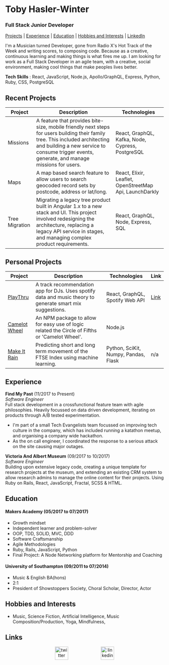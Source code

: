 # Toby Hasler-Winter

### Full Stack Junior Developer

[Projects](#projects) | [Experience](#experience) | [Education](#education) | [Hobbies and Interests](#hobbies-and-interests) | [LinkedIn](https://www.linkedin.com/in/toby-hasler-winter-16901227)

I'm a Musician turned Developer, gone from Radio X's Hot Track of the Week and writing scores, to composing code. Because as a creative, continuous learning and making things is what fires me up. I am looking for work as a Full Stack Developer in an agile team, with a creative, social environment, making cool things that make peoples lives better.

**Tech Skills** : React, JavaScript, Node.js, Apollo/GraphQL, Express, Python, Ruby, CSS, PostgreSQL

## Recent Projects

| Project        | Description                                                                                                                                                                                                                   | Technologies                                            |
| -------------- | ----------------------------------------------------------------------------------------------------------------------------------------------------------------------------------------------------------------------------- | ------------------------------------------------------- |
| Missions       | A feature that provides bite-size, mobile friendly next steps for users building their family tree. This included architecting and building a new service to consume trigger events, generate, and manage missions for users. | React, GraphQL, Kafka, Node, Cypress, PostgreSQL        |
| Maps           | A map based search feature to allow users to search geocoded record sets by postcode, address or lat/long.                                                                                                                    | React, Elixir, Leaflet, OpenStreetMap Api, LaunchDarkly |
| Tree Migration | Migrating a legacy tree product built in Angular 1.x to a new stack and UI. This project involved redesigning the architecture, replacing a legacy API service in stages, and managing complex product requirements.          | React, GraphQL, Node, Express, SQL                      |

## Personal Projects

| Project                                                        | Description                                                                                               | Technologies                         | Link                          |
| -------------------------------------------------------------- | --------------------------------------------------------------------------------------------------------- | ------------------------------------ | ----------------------------- |
| [PlayThru](https://github.com/jackbittiner/play-thru)          | A track recommendation app for DJs. Uses spotify data and music theory to generate smart mix suggestions. | React, GraphQL, Spotify Web API      | [Link](https://playthru.xyz/) |
| [Camelot Wheel](https://github.com/jackbittiner/camelot-wheel) | An NPM package to allow for easy use of logic related the Circle of Fifths or 'Camelot Wheel'.            | Node.js                              |
| [Make It Rain](https://github.com/tobywinter/makeitrain)       | Predicting short and long term movement of the FTSE Index using machine learning.                         | Python, SciKit, Numpy, Pandas, Flask | n/a                           |

## Experience

**Find My Past** (11/2017 to Present)  
_Software Engineer_  
Full stack development in a crossfunctional feature team with agile philosophies. Heavily focussed on data driven development, iterating on products through A/B tested experimentation.

- I'm part of a small Tech Evangelists team focussed on improving tech culture in the company, which has included running a katathon meetup, and organising a company wide hackathon.
- As the on call engineer, I coordinated the response to a serious attack on the site causing major outages.

**Victoria And Albert Museum** (09/2017 to 10/2017)  
_Software Engineer_  
Building upon extensive legacy code, creating a unique template for research projects at the museum, and extending an existing CRM system to allow research admins to manage the online content for their projects. Using Ruby on Rails, React, JavaScript, Fractal, SCSS & HTML.

## Education

#### Makers Academy (05/2017 to 07/2017)

- Growth mindset
- Independent learner and problem-solver
- OOP, TDD, SOLID, MVC, DDD
- Software Craftsmanship
- Agile Methodologies
- Ruby, Rails, JavaScript, Python
- Final Project: A Node Networking platform for Mentorship and Coaching

#### University of Southampton (09/2011 to 07/2014)

- Music & English BA(hons)
- 2:1
- President of Showstoppers Society, Choral Scholar, Director, Actor

## Hobbies and Interests

- Music, Science Fiction, Artificial Intelligence, Music Composition/Production, Yoga, Mindfulness,

## Links

<p align="center">
<a href="https://twitter.com/tobiasjwinter">
<img src="http://goinkscape.com/wp-content/uploads/2015/07/twitter-logo-final.png" alt="twitter" hspace="50" height="42" width="42"></a>

<a href="https://www.linkedin.com/in/toby-hasler-winter-16901227/">
<img src="https://www.iconfinder.com/data/icons/free-social-icons/67/linkedin_circle_color-512.png" alt="linkedin" hspace="50" height="42" width="42"></a>
</p>
